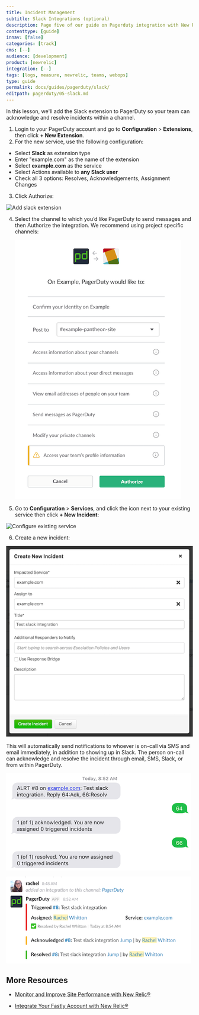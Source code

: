 ```yaml
---
title: Incident Management
subtitle: Slack Integrations (optional)
description: Page five of our guide on Pagerduty integration with New Relic for incident management.
contenttype: [guide]
innav: [false]
categories: [track]
cms: [--]
audience: [development]
product: [newrelic]
integration: [--]
tags: [logs, measure, newrelic, teams, webops]
type: guide
permalink: docs/guides/pagerduty/slack/
editpath: pagerduty/05-slack.md
---
```

In this lesson, we'll add the Slack extension to PagerDuty so your team can acknowledge and resolve incidents within a channel.

1. Login to your PagerDuty account and go to **Configuration** > **Extensions**, then click **+ New Extension**.
2. For the new service, use the following configuration:

 - Select **Slack** as extension type
 - Enter "example.com" as the name of the extension
 - Select **example.com** as the service
 - Select Actions available to **any Slack user**
 - Check all 3 options: Resolves, Acknowledgements, Assignment Changes

3. Click Authorize:

  ![Add slack extension](../../../images/pagerduty/pg-extensions.png)

4. Select the channel to which you’d like PagerDuty to send messages and then Authorize the integration. We recommend using project specific channels:

    ![CSlack authorization](../../../images/pagerduty/pg-authorize-slack.png)

5. Go to **Configuration** > **Services**, and click the **<Icon icon="gear" />** icon next to your existing service then click **+ New Incident**:

  ![Configure existing service](../../../images/pagerduty/pg-configure-service.png)

6. Create a new incident:

  ![Create pagerduty incident](../../../images/pagerduty/pg-new-incident.png)

This will automatically send notifications to whoever is on-call via SMS and email immediately, in addition to showing up in Slack. The person on-call can acknowledge and resolve the incident through email, SMS, Slack, or from within PagerDuty.

![SMS interactions](../../../images/pagerduty/pg-sms-notification.png)

![CSlack authorization](../../../images/pagerduty/pg-slack-notification.png)


## More Resources

- [Monitor and Improve Site Performance with New Relic&reg;](/guides/new-relic/monitor-new-relic)

- [Integrate Your Fastly Account with New Relic&reg;](/guides/fastly-pantheon/fastly-new-relic)
